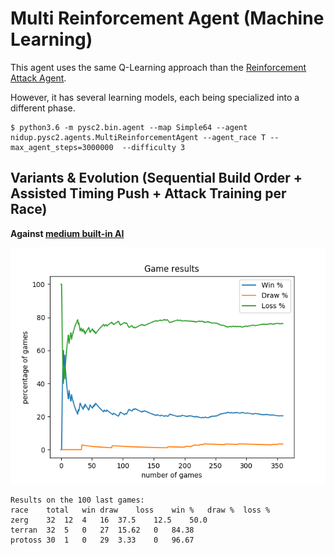 Multi Reinforcement Agent (Machine Learning)
============================================

This agent uses the same Q-Learning approach than the [Reinforcement Attack Agent](reinforcement_attack_agent.md).

However, it has several learning models, each being specialized into a different phase.

```
$ python3.6 -m pysc2.bin.agent --map Simple64 --agent nidup.pysc2.agents.MultiReinforcementAgent --agent_race T --max_agent_steps=3000000  --difficulty 3
```

Variants & Evolution (Sequential Build Order + Assisted Timing Push + Attack Training per Race)
-----------------------------------------------------------------------------------------------

**Against [medium built-in AI](https://github.com/deepmind/pysc2/blob/master/pysc2/env/sc2_env.py#L51)**

![Image of MultiReinforcementAgent 1](MultiReinforcementAgent/sequential.png)

```
Results on the 100 last games:
race	total	win	draw	loss	win %	draw %	loss %
zerg	32	12	4	16	37.5	12.5	50.0
terran	32	5	0	27	15.62	0	84.38
protoss	30	1	0	29	3.33	0	96.67
```
